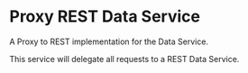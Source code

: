 # Proxy REST Data Service

A Proxy to REST implementation for the Data Service.

This service will delegate all requests to a REST Data Service.
